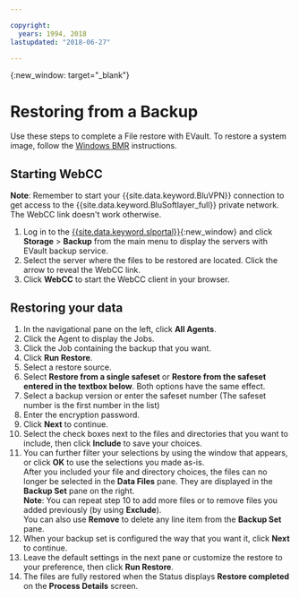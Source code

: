 ```yaml
---

copyright:
  years: 1994, 2018
lastupdated: "2018-06-27"

---
```

{:new_window: target="_blank"}

# Restoring from a Backup

Use these steps to complete a File restore with EVault. To restore a system image, follow the [Windows BMR](restoring-evault-bmr-system-volume-image.html) instructions.

## Starting WebCC

**Note**: Remember to start your {{site.data.keyword.BluVPN}} connection to get access to the {{site.data.keyword.BluSoftlayer_full}} private network. The WebCC link doesn't work otherwise.

1. Log in to the [{{site.data.keyword.slportal}}](https://control.softlayer.com/){:new_window} and click **Storage** > **Backup** from the main menu to display the servers with EVault backup service.
2. Select the server where the files to be restored are located. Click the arrow to reveal the WebCC link.
3. Click **WebCC** to start the WebCC client in your browser.

## Restoring your data

1. In the navigational pane on the left, click **All Agents**.
2. Click the Agent to display the Jobs.
3. Click the Job containing the backup that you want.
4. Click **Run Restore**.
5. Select a restore source.
6. Select **Restore from a single safeset** or **Restore from the safeset entered in the textbox below**. Both options have the same effect.
7. Select a backup version or enter the safeset number (The safeset number is the first number in the list)
8. Enter the encryption password.
9. Click **Next** to continue.
10. Select the check boxes next to the files and directories that you want to include, then click **Include** to save your choices.
11. You can further filter your selections by using the window that appears, or click **OK** to use the selections you made as-is. <br/>
After you included your file and directory choices, the files can no longer be selected in the **Data Files** pane. They are displayed in the **Backup Set** pane on the right. <br/>**Note**: You can repeat step 10 to add more files or to remove files you added previously (by using **Exclude**). <br/>You can also use **Remove** to delete any line item from the **Backup Set** pane.
12. When your backup set is configured the way that you want it, click **Next** to continue.
13. Leave the default settings in the next pane or customize the restore to your preference, then click **Run Restore**.
14. The files are fully restored when the Status displays **Restore completed** on the **Process Details** screen.
